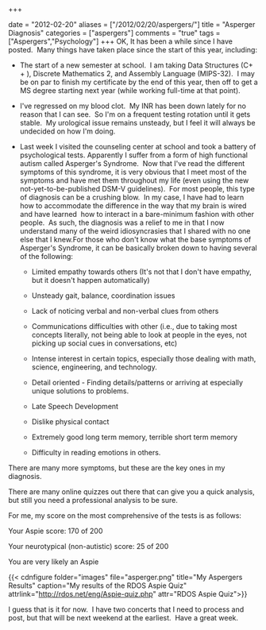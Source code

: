 +++

date     = "2012-02-20"
aliases  = ["/2012/02/20/aspergers/"]
title    = "Asperger Diagnosis"
categories = ["aspergers"]
comments = "true"
tags     = ["Aspergers","Psychology"]
+++
OK, It has been a while since I have posted.  Many things have taken place since the start of this year, including:

+ The start of a new semester at school.  I am taking Data Structures (C+ + ), Discrete Mathematics 2, and Assembly Language (MIPS-32).  I may be on par to finish my certificate by the end of this year, then off to get a MS degree starting next year (while working full-time at that point).

+ I've regressed on my blood clot.  My INR has been down lately for no reason that I can see.  So I'm on a frequent testing rotation until it gets stable.  My urological issue remains unsteady, but I feel it will always be undecided on how I'm doing.

+ Last week I visited the counseling center at school and took a battery of psychological tests. Apparently I suffer from a form of high functional autism called Asperger's Syndrome.  Now that I've read the different symptoms of this syndrome, it is very obvious that I meet most of the symptoms and have met them throughout my life (even using the new not-yet-to-be-published DSM-V guidelines).  For most people, this type of diagnosis can be a crushing blow.  In my case, I have had to learn how to accommodate the difference in the way that my brain is wired and have learned  how to interact in a bare-minimum fashion with other people.  As such, the diagnosis was a relief to me in that I now understand many of the weird idiosyncrasies that I shared with no one else that I knew.For those who don't know what the base symptoms of Asperger's Syndrome, it can be basically broken down to having several of the following:
   + Limited empathy towards others (It's not that I don't have empathy, but it doesn't happen automatically)

   + Unsteady gait, balance, coordination issues

   + Lack of noticing verbal and non-verbal clues from others

   + Communications difficulties with other (i.e., due to taking most concepts literally, not being able to look at people in the eyes, not picking up social cues in conversations, etc)

   + Intense interest in certain topics, especially those dealing with math, science, engineering, and technology.

   + Detail oriented - Finding details/patterns or arriving at especially unique solutions to problems.

   + Late Speech Development

   + Dislike physical contact

   + Extremely good long term memory, terrible short term memory

   + Difficulty in reading emotions in others.

There are many more symptoms, but these are the key ones in my diagnosis.

There are many online quizzes out there that can give you a quick analysis, but still you need a professional analysis to be sure.

For me, my score on the most comprehensive of the tests is as follows:

Your Aspie score: 170 of 200

Your neurotypical (non-autistic) score: 25 of 200

You are very likely an Aspie

{{< cdnfigure folder="images" file="asperger.png" title="My Aspergers Results" caption="My results of the RDOS Aspie Quiz" attrlink="http://rdos.net/eng/Aspie-quiz.php" attr="RDOS Aspie Quiz">}}

I guess that is it for now.  I have two concerts that I need to process and post, but that will be next weekend at the earliest.  Have a great week.

